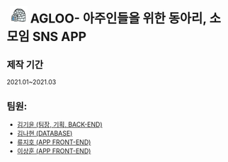 # &nbsp;<img src="https://github.com/anythingcodes/slack-emoji-for-techies/blob/gh-pages/emoji/igloo.gif" width="40px"> AGLOO- 아주인들을 위한 동아리, 소모임 SNS APP
## 제작 기간
2021.01~2021.03

## 팀원:
* [김기윤 (팀장, 기획, BACK-END)](https://github.com/ccrakel)
* [김나현 (DATABASE)](https://github.com/6twinsniwt9)
* [류지호 (APP FRONT-END)](https://github.com/ryuzho)
* [이상훈 (APP FRONT-END)](https://github.com/FriedEggChicken)


